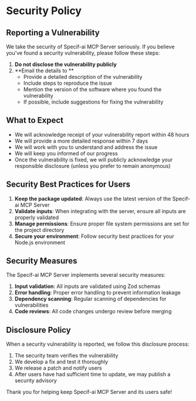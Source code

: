# Security Policy

## Reporting a Vulnerability

We take the security of Specif-ai MCP Server seriously. If you believe you've found a security vulnerability, please follow these steps:

1. **Do not disclose the vulnerability publicly**
2. **Email the details to **
   - Provide a detailed description of the vulnerability
   - Include steps to reproduce the issue
   - Mention the version of the software where you found the vulnerability
   - If possible, include suggestions for fixing the vulnerability

## What to Expect

- We will acknowledge receipt of your vulnerability report within 48 hours
- We will provide a more detailed response within 7 days
- We will work with you to understand and address the issue
- We will keep you informed of our progress
- Once the vulnerability is fixed, we will publicly acknowledge your responsible disclosure (unless you prefer to remain anonymous)

## Security Best Practices for Users

1. **Keep the package updated**: Always use the latest version of the Specif-ai MCP Server
2. **Validate inputs**: When integrating with the server, ensure all inputs are properly validated
3. **Manage permissions**: Ensure proper file system permissions are set for the project directory
4. **Secure your environment**: Follow security best practices for your Node.js environment

## Security Measures

The Specif-ai MCP Server implements several security measures:

1. **Input validation**: All inputs are validated using Zod schemas
2. **Error handling**: Proper error handling to prevent information leakage
3. **Dependency scanning**: Regular scanning of dependencies for vulnerabilities
4. **Code reviews**: All code changes undergo review before merging

## Disclosure Policy

When a security vulnerability is reported, we follow this disclosure process:

1. The security team verifies the vulnerability
2. We develop a fix and test it thoroughly
3. We release a patch and notify users
4. After users have had sufficient time to update, we may publish a security advisory

Thank you for helping keep Specif-ai MCP Server and its users safe!
